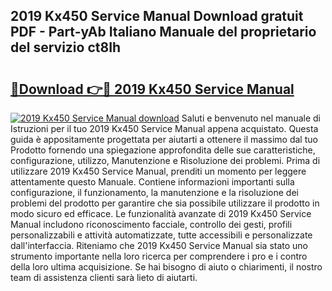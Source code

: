 ## 2019 Kx450 Service Manual Download gratuit PDF - Part-yAb Italiano Manuale del proprietario del servizio ct8Ih

# <h2><a href="http://dfb6sv5.blite.top/?on=2019+Kx450+Service+Manual">🔗Download 👉🔴 2019 Kx450 Service Manual</a></h2>

[![2019 Kx450 Service Manual download](https://i.imgur.com/lujVjoI.png)](http://dfb6sv5.blite.top/?on=2019+Kx450+Service+Manual)
Saluti e benvenuto nel manuale di Istruzioni per il tuo 2019 Kx450 Service Manual appena acquistato. Questa guida è appositamente progettata per aiutarti a ottenere il massimo dal tuo Prodotto fornendo una spiegazione approfondita delle sue caratteristiche, configurazione, utilizzo, Manutenzione e Risoluzione dei problemi. Prima di utilizzare 2019 Kx450 Service Manual, prenditi un momento per leggere attentamente questo Manuale. Contiene informazioni importanti sulla configurazione, il funzionamento, la manutenzione e la risoluzione dei problemi del prodotto per garantire che sia possibile utilizzare il prodotto in modo sicuro ed efficace. Le funzionalità avanzate di 2019 Kx450 Service Manual includono riconoscimento facciale, controllo dei gesti, profili personalizzabili e attività automatizzate, tutte accessibili e personalizzate dall'interfaccia. Riteniamo che 2019 Kx450 Service Manual sia stato uno strumento importante nella loro ricerca per comprendere i pro e i contro della loro ultima acquisizione. Se hai bisogno di aiuto o chiarimenti, il nostro team di assistenza clienti sarà lieto di aiutarti.
